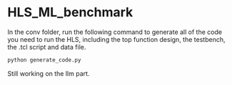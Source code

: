 # HLS_ML_benchmark

In the conv folder, run the following command to generate all of the code you need to run the HLS, including the top function design, the testbench, the .tcl script and data file. 
``` sh
python generate_code.py
```

Still working on the llm part.